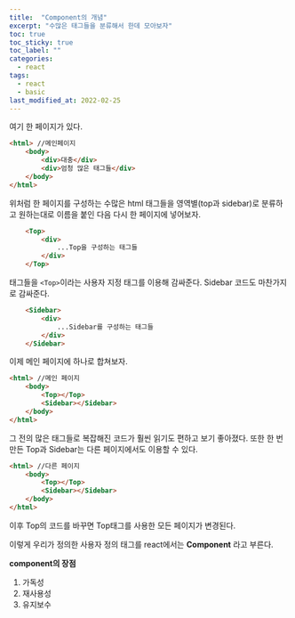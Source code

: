 ```yaml
---
title:  "Component의 개념"
excerpt: "수많은 태그들을 분류해서 한데 모아보자"
toc: true
toc_sticky: true
toc_label: ""
categories:
  - react
tags:
  - react
  - basic
last_modified_at: 2022-02-25
---
```


여기 한 페이지가 있다. 

```html
<html> //메인페이지
    <body>
        <div>대충</div>
        <div>엄청 많은 태그들</div>
    </body>
</html>
```
위처럼 한 페이지를 구성하는 수많은 html 태그들을 영역별(top과 sidebar)로 분류하고 원하는대로 이름을 붙인 다음 다시 한 페이지에 넣어보자.

```html
    <Top>
        <div>
            ...Top을 구성하는 태그들
        </div>
    </Top>
```
태그들을 `<Top>`이라는 사용자 지정 태그를 이용해 감싸준다. 
Sidebar 코드도 마찬가지로 감싸준다. 

```html
    <Sidebar>
        <div>
            ...Sidebar를 구성하는 태그들
        </div>
    </Sidebar>
```

이제 메인 페이지에 하나로 합쳐보자. 

```html
<html> //메인 페이지
    <body>
        <Top></Top>
        <Sidebar></Sidebar>
    </body>
</html>
```
그 전의 많은 태그들로 복잡해진 코드가 훨씬 읽기도 편하고 보기 좋아졌다. 
또한 한 번 만든 Top과 Sidebar는 다른 페이지에서도 이용할 수 있다. 

```html
<html> //다른 페이지
    <body>
        <Top></Top>
        <Sidebar></Sidebar>
    </body>
</html>
```

이후 Top의 코드를 바꾸면 Top태그를 사용한 모든 페이지가 변경된다. 

이렇게 우리가 정의한 사용자 정의 태그를 react에서는 **Component** 라고 부른다. 

**component의 장점**
1. 가독성
2. 재사용성
3. 유지보수 
